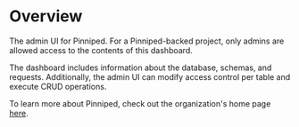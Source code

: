 # Overview
The admin UI for Pinniped. For a Pinniped-backed project, only admins are allowed access to the contents of this dashboard.

The dashboard includes information about the database, schemas, and requests. Additionally, the admin UI can modify access control per table and execute CRUD operations.

To learn more about Pinniped, check out the organization's home page [here](https://github.com/Pinniped-BaaS).
